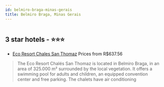 ```yaml
---
id: belmiro-braga-minas-gerais
title: Belmiro Braga, Minas Gerais
---
```


<center><img src="http://media.omnibees.com/Images/8590/Property/374769.JPG" alt="" /></center>


##  3 star hotels - ⭐️⭐️⭐️

-    [Eco Resort Chales San Thomaz](https://us.hurb.com/hotels/belmiro-braga/eco-resort-chales-san-thomaz-OMN-8590?cmp=18055) Prices from R$637.56
   > The Eco Resort Chalés San Thomaz is located in Belmiro Braga, in an area of 325.000 m² surrounded by the local vegetation. It offers a swimming pool for adults and children, an equipped convention center and free parking. The chalets have air conditioning
